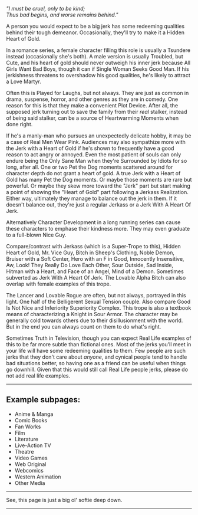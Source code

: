 _"I must be cruel, only to be kind;_  
_Thus bad begins, and worse remains behind."_

A person you would expect to be a big jerk has some redeeming qualities behind their tough demeanor. Occasionally, they'll try to make it a Hidden Heart of Gold.

In a romance series, a female character filling this role is usually a Tsundere instead (occasionally she's both). A male version is usually Troubled, but Cute, and his heart of gold should never outweigh his inner jerk because All Girls Want Bad Boys, though it can if Single Woman Seeks Good Man. If his jerkishness threatens to overshadow his good qualities, he's likely to attract a Love Martyr.

Often this is Played for Laughs, but not always. They are just as common in drama, suspense, horror, and other genres as they are in comedy. One reason for this is that they make a convenient Plot Device. After all, the supposed jerk turning out to save the family from their _real_ stalker, instead of being said stalker, can be a source of Heartwarming Moments when done right.

If he's a manly-man who pursues an unexpectedly delicate hobby, it may be a case of Real Men Wear Pink. Audiences may also sympathize more with the Jerk with a Heart of Gold if he's shown to frequently have a good reason to act angry or annoyed. Even the most patient of souls can only endure being the Only Sane Man when they're Surrounded by Idiots for so long, after all. One or two Pet the Dog moments scattered around for character depth do not grant a heart of gold. A true Jerk with a Heart of Gold has many Pet the Dog moments. Or maybe those moments are rare but powerful. Or maybe they skew more toward the "Jerk" part but start making a point of showing the "Heart of Gold" part following a Jerkass Realization. Either way, ultimately they manage to balance out the jerk in them. If it doesn't balance out, they're just a regular Jerkass or a Jerk With A Heart Of Jerk.

Alternatively Character Development in a long running series can cause these characters to emphase their kindness more. They may even graduate to a full-blown Nice Guy.

Compare/contrast with Jerkass (which is a Super-Trope to this), Hidden Heart of Gold, Mr. Vice Guy, Bitch in Sheep's Clothing, Noble Demon, Bruiser with a Soft Center, Hero with an F in Good, Innocently Insensitive, Aw, Look! They Really Do Love Each Other, Sour Outside, Sad Inside, Hitman with a Heart, and Face of an Angel, Mind of a Demon. Sometimes subverted as Jerk With A Heart Of Jerk. The Lovable Alpha Bitch can also overlap with female examples of this trope.

The Lancer and Lovable Rogue are often, but not always, portrayed in this light. One half of the Belligerent Sexual Tension couple. Also compare Good Is Not Nice and Inferiority Superiority Complex. This trope is also a textbook means of characterizing a Knight in Sour Armor. The character may be generally cold towards others due to their disillusionment with the world. But in the end you can always count on them to do what's right.

Sometimes Truth in Television, though you can expect Real Life examples of this to be far more subtle than fictional ones. Most of the jerks you'll meet in your life will have some redeeming qualities to them. Few people are such jerks that they don't care about _anyone_, and cynical people tend to handle bad situations better, so having one as a friend can be useful when things go downhill. Given that this would still call Real Life people jerks, please do not add real life examples.

___

## Example subpages:

-   Anime & Manga
-   Comic Books
-   Fan Works
-   Film
-   Literature
-   Live-Action TV
-   Theatre
-   Video Games
-   Web Original
-   Webcomics
-   Western Animation
-   Other Media

___

See, this page is just a big ol' softie deep down.

___